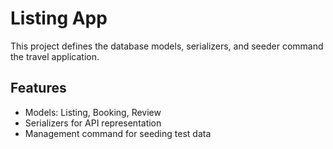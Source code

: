 # Listing App

This project defines the database models, serializers, and seeder command the travel application.

## Features

- Models: Listing, Booking, Review
- Serializers for API representation
- Management command for seeding test data
